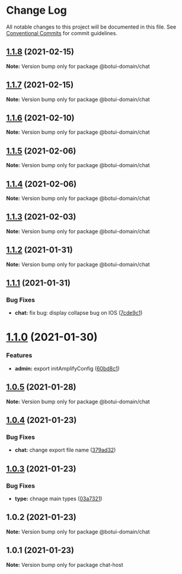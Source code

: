 # Change Log

All notable changes to this project will be documented in this file.
See [Conventional Commits](https://conventionalcommits.org) for commit guidelines.

## [1.1.8](https://github.com/aiji42/botui-child-next/compare/@botui-domain/chat@1.1.7...@botui-domain/chat@1.1.8) (2021-02-15)

**Note:** Version bump only for package @botui-domain/chat





## [1.1.7](https://github.com/aiji42/botui-child-next/compare/@botui-domain/chat@1.1.6...@botui-domain/chat@1.1.7) (2021-02-15)

**Note:** Version bump only for package @botui-domain/chat





## [1.1.6](https://github.com/aiji42/botui-child-next/compare/@botui-domain/chat@1.1.5...@botui-domain/chat@1.1.6) (2021-02-10)

**Note:** Version bump only for package @botui-domain/chat





## [1.1.5](https://github.com/aiji42/botui-child-next/compare/@botui-domain/chat@1.1.4...@botui-domain/chat@1.1.5) (2021-02-06)

**Note:** Version bump only for package @botui-domain/chat





## [1.1.4](https://github.com/aiji42/botui-child-next/compare/@botui-domain/chat@1.1.3...@botui-domain/chat@1.1.4) (2021-02-06)

**Note:** Version bump only for package @botui-domain/chat





## [1.1.3](https://github.com/aiji42/botui-child-next/compare/@botui-domain/chat@1.1.2...@botui-domain/chat@1.1.3) (2021-02-03)

**Note:** Version bump only for package @botui-domain/chat





## [1.1.2](https://github.com/aiji42/botui-child-next/compare/@botui-domain/chat@1.1.1...@botui-domain/chat@1.1.2) (2021-01-31)

**Note:** Version bump only for package @botui-domain/chat





## [1.1.1](https://github.com/aiji42/botui-child-next/compare/@botui-domain/chat@1.1.0...@botui-domain/chat@1.1.1) (2021-01-31)


### Bug Fixes

* **chat:** fix bug: display collapse bug on IOS ([7cde9c1](https://github.com/aiji42/botui-child-next/commit/7cde9c18a63a3b757523cb477ebfe73b6c4fbf67))





# [1.1.0](https://github.com/aiji42/botui-child-next/compare/@botui-domain/chat@1.0.5...@botui-domain/chat@1.1.0) (2021-01-30)


### Features

* **admin:** export initAmplifyConfig ([60bd8c1](https://github.com/aiji42/botui-child-next/commit/60bd8c12e37b3b3cf01ed3384cd4936493e3fac6))





## [1.0.5](https://github.com/aiji42/botui-child-next/compare/@botui-domain/chat@1.0.4...@botui-domain/chat@1.0.5) (2021-01-28)

**Note:** Version bump only for package @botui-domain/chat





## [1.0.4](https://github.com/aiji42/botui-child-next/compare/@botui-domain/chat@1.0.3...@botui-domain/chat@1.0.4) (2021-01-23)


### Bug Fixes

* **chat:** change export file name ([379ad32](https://github.com/aiji42/botui-child-next/commit/379ad32448ee38e367b47296c0364dccede3ef33))





## [1.0.3](https://github.com/aiji42/botui-child-next/compare/@botui-domain/chat@1.0.2...@botui-domain/chat@1.0.3) (2021-01-23)


### Bug Fixes

* **type:** chnage main types ([03a7321](https://github.com/aiji42/botui-child-next/commit/03a7321986322d7ba153c4574a769a92c4335d05))





## 1.0.2 (2021-01-23)

**Note:** Version bump only for package @botui-domain/chat





## 1.0.1 (2021-01-23)

**Note:** Version bump only for package chat-host

